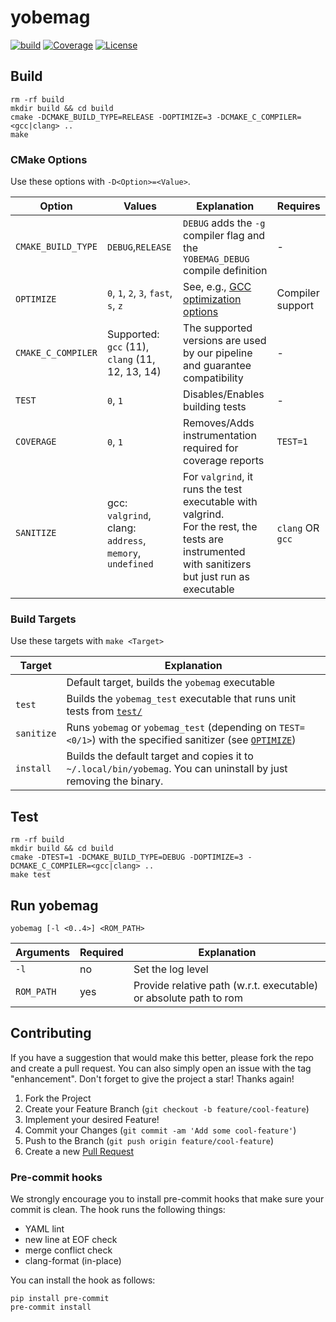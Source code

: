 # yobemag

[![build](https://github.com/benzammour/yobemag/actions/workflows/sonarcloud.yml/badge.svg?branch=main)](https://github.com/Benzammour/yobemag/actions)
[![Coverage](https://sonarcloud.io/api/project_badges/measure?project=Benzammour_yobemag&metric=coverage)](https://sonarcloud.io/summary/new_code?id=Benzammour_yobemag)
[![License](https://img.shields.io/github/license/Benzammour/yobemag)](https://github.com/Benzammour/yobemag/blob/main/LICENSE)

## Build

```shell
rm -rf build
mkdir build && cd build
cmake -DCMAKE_BUILD_TYPE=RELEASE -DOPTIMIZE=3 -DCMAKE_C_COMPILER=<gcc|clang> ..
make
```

### CMake Options

Use these options with `-D<Option>=<Value>`.

| Option             | Values                                                   | Explanation                                                                                                                                       | Requires         |
|--------------------|----------------------------------------------------------|---------------------------------------------------------------------------------------------------------------------------------------------------|------------------|
| `CMAKE_BUILD_TYPE` | `DEBUG`,`RELEASE`                                        | `DEBUG` adds the `-g` compiler flag and the `YOBEMAG_DEBUG` compile definition                                                                    | -                |
| `OPTIMIZE`         | `0`, `1`, `2`, `3`, `fast`, `s`, `z`                     | See, e.g., [GCC optimization options](https://gcc.gnu.org/onlinedocs/gcc/Optimize-Options.html)                                                   | Compiler support |
| `CMAKE_C_COMPILER` | Supported: `gcc` (11), `clang` (11, 12, 13, 14)          | The supported versions are used by our pipeline and guarantee compatibility                                                                       | -                |
| `TEST`             | `0`, `1`                                                 | Disables/Enables building tests                                                                                                                   | -                |
| `COVERAGE`         | `0`, `1`                                                 | Removes/Adds instrumentation required for coverage reports                                                                                        | `TEST=1`         |
| `SANITIZE`         | gcc: `valgrind`, clang: `address`, `memory`, `undefined` | For `valgrind`, it runs the test executable with valgrind.<br>For the rest, the tests are instrumented with sanitizers but just run as executable | `clang` OR `gcc` |

### Build Targets

Use these targets with `make <Target>`

| Target     | Explanation                                                                                                                    |
|------------|--------------------------------------------------------------------------------------------------------------------------------|
|            | Default target, builds the `yobemag` executable                                                                                |
| `test`     | Builds the `yobemag_test` executable that runs unit tests from [`test/`](https://github.com/Benzammour/yobemag/tree/main/test) |
| `sanitize` | Runs `yobemag` or `yobemag_test` (depending on `TEST=<0/1>`) with the specified sanitizer (see [`OPTIMIZE`](###CMake-Options)) |
| `install`  | Builds the default target and copies it to `~/.local/bin/yobemag`. You can uninstall by just removing the binary.              |

## Test

```shell
rm -rf build
mkdir build && cd build
cmake -DTEST=1 -DCMAKE_BUILD_TYPE=DEBUG -DOPTIMIZE=3 -DCMAKE_C_COMPILER=<gcc|clang> ..
make test
```

## Run yobemag

```shell
yobemag [-l <0..4>] <ROM_PATH>
```

| Arguments  | Required | Explanation                                                       |
|------------|----------|-------------------------------------------------------------------|
| `-l`       | no       | Set the log level                                                 |
| `ROM_PATH` | yes      | Provide relative path (w.r.t. executable) or absolute path to rom |

## Contributing

If you have a suggestion that would make this better, please fork the repo and create a pull request.
You can also simply open an issue with the tag "enhancement".
Don't forget to give the project a star! Thanks again!

1. Fork the Project
2. Create your Feature Branch (`git checkout -b feature/cool-feature`)
3. Implement your desired Feature!
3. Commit your Changes (`git commit -am 'Add some cool-feature'`)
4. Push to the Branch (`git push origin feature/cool-feature`)
5. Create a new [Pull Request](https://github.com/benzammour/yobemag/pulls)


### Pre-commit hooks

We strongly encourage you to install pre-commit hooks that make sure your commit is clean.
The hook runs the following things:

- YAML lint
- new line at EOF check
- merge conflict check
- clang-format (in-place)

You can install the hook as follows:

```shell
pip install pre-commit
pre-commit install
```
